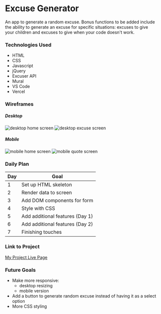 # Excuse Generator

An app to generate a random excuse.
Bonus functions to be added include the ability to generate an excuse for specific situations: excuses to give your children and excuses to give when your code doesn't work.

### Technologies Used

- HTML
- CSS
- Javascript
- jQuery
- Excuser API
- Mural
- VS Code
- Vercel

### Wireframes

##### Desktop
![desktop home screen](https://i.imgur.com/RguxAKm.png)
![desktop excuse screen](https://i.imgur.com/29hDbac.png)

##### Mobile
![mobile home screen](https://i.imgur.com/9PT4RFS.png)
![mobile quote screen](https://i.imgur.com/MJYVSWz.png)

### Daily Plan

| Day | Goal |
|-----|------|
|  1  | Set up HTML skeleton |
|  2  | Render data to screen |
|  3  | Add DOM components for form |
|  4  | Style with CSS |
|  5  | Add additional features (Day 1) |
|  6  | Add additional features (Day 2) |
|  7  | Finishing touches |


### Link to Project
[My Project Live Page](https://project1-iota-opal.vercel.app/)


### Future Goals
- Make more responsive:
    - desktop resizing
    - mobile version
- Add a button to generate random excuse instead of having it as a select option
- More CSS styling